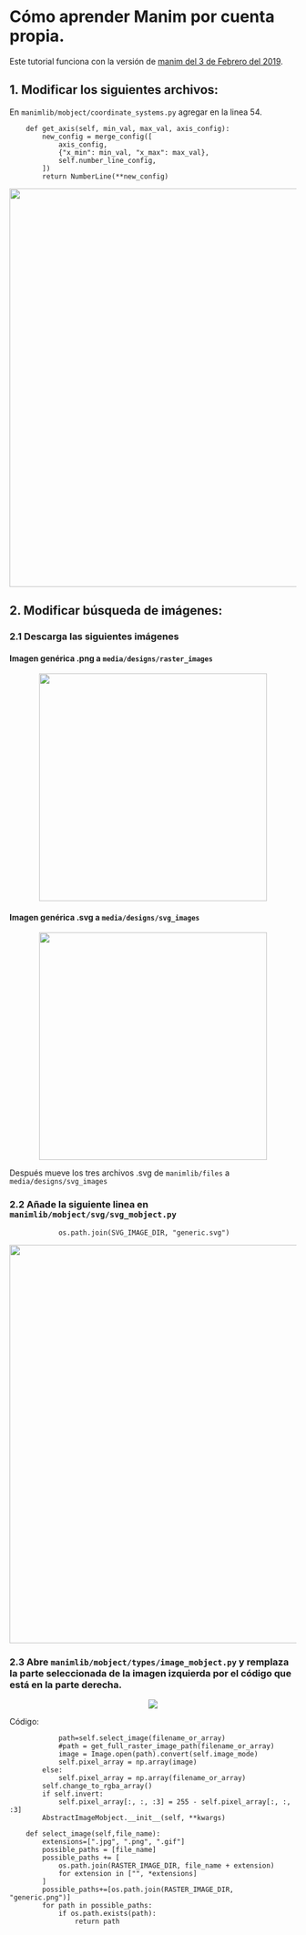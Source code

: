 # Cómo aprender Manim por cuenta propia.
Este tutorial funciona con la versión de [manim del 3 de Febrero del 2019](https://github.com/3b1b/manim/tree/3b088b12843b7a4459fe71eba96b70edafb7aa78). 
## 1. Modificar los siguientes archivos:
En ```manimlib/mobject/coordinate_systems.py``` agregar en la linea 54.

```python3
    def get_axis(self, min_val, max_val, axis_config):
        new_config = merge_config([
            axis_config,
            {"x_min": min_val, "x_max": max_val},
            self.number_line_config,
        ])
        return NumberLine(**new_config)
```
<p align="center"><img src ="/Español/extras/aprender_manim_cuenta_propia_v1/capturas/coord_syst.png" width="700" /></p>

## 2. Modificar búsqueda de imágenes:
### 2.1 Descarga las siguientes imágenes
#### Imagen genérica .png a ```media/designs/raster_images```

<p align="center"><img src ="/Español/extras/aprender_manim_cuenta_propia_v1/archivos/generic.png" width="400" /></p>

#### Imagen genérica .svg a ```media/designs/svg_images```

<p align="center"><img src ="/Español/extras/aprender_manim_cuenta_propia_v1/archivos/generic.svg" width="400" /></p>

Después mueve los tres archivos .svg de ```manimlib/files``` a ```media/designs/svg_images```

### 2.2 Añade la siguiente linea en ```manimlib/mobject/svg/svg_mobject.py```

```python3
            os.path.join(SVG_IMAGE_DIR, "generic.svg")
```

<p align="center"><img src ="/Español/extras/aprender_manim_cuenta_propia_v1/capturas/capt2.png" width="700" /></p>

### 2.3 Abre ```manimlib/mobject/types/image_mobject.py``` y remplaza la parte seleccionada de la imagen izquierda por el código que está en la parte derecha.


<p align="center"><img src ="/Español/extras/aprender_manim_cuenta_propia_v1/capturas/capt3.png"/></p>

Código:
```python3
            path=self.select_image(filename_or_array)
            #path = get_full_raster_image_path(filename_or_array)
            image = Image.open(path).convert(self.image_mode)
            self.pixel_array = np.array(image)
        else:
            self.pixel_array = np.array(filename_or_array)
        self.change_to_rgba_array()
        if self.invert:
            self.pixel_array[:, :, :3] = 255 - self.pixel_array[:, :, :3]
        AbstractImageMobject.__init__(self, **kwargs)

    def select_image(self,file_name):
        extensions=[".jpg", ".png", ".gif"]
        possible_paths = [file_name]
        possible_paths += [
            os.path.join(RASTER_IMAGE_DIR, file_name + extension)
            for extension in ["", *extensions]
        ]
        possible_paths+=[os.path.join(RASTER_IMAGE_DIR, "generic.png")]
        for path in possible_paths:
            if os.path.exists(path):
                return path
```
